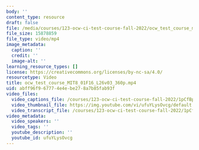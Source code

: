 ```yaml
---
body: ''
content_type: resource
draft: false
file: /media/courses/123-ocw-ci-test-course-fall-2022/ocw_test_course_mit8_01f16_l26v03_360p_360p_16_9.mp4
file_size: 15878859
file_type: video/mp4
image_metadata:
  caption: ''
  credit: ''
  image-alt: ''
learning_resource_types: []
license: https://creativecommons.org/licenses/by-nc-sa/4.0/
resourcetype: Video
title: ocw_test_course_MIT8_01F16_L26v03_360p.mp4
uid: abff96f9-6777-4e4e-be27-8a7b85fab93f
video_files:
  video_captions_file: /courses/123-ocw-ci-test-course-fall-2022/1pCfBpsMPh5QT56DL7dvvxGr8WGsy0HGP_transcript.webvtt
  video_thumbnail_file: https://img.youtube.com/vi/ufuYLysOvcg/default.jpg
  video_transcript_file: /courses/123-ocw-ci-test-course-fall-2022/1pCfBpsMPh5QT56DL7dvvxGr8WGsy0HGP_transcript.pdf
video_metadata:
  video_speakers: ''
  video_tags: ''
  youtube_description: ''
  youtube_id: ufuYLysOvcg
---
```

